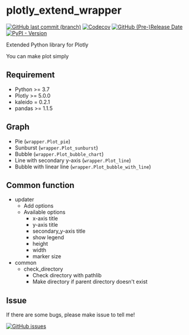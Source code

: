 # plotly_extend_wrapper

[![GitHub last commit (branch)](https://img.shields.io/github/last-commit/Laplusdestiny/plotly_extend_wrapper/main?logo=github)](https://github.com/Laplusdestiny/plotly_extend_wrapper/commits/main/)
[![Codecov](https://img.shields.io/codecov/c/gh/Laplusdestiny/plotly_extend_wrapper?style=flat&logo=codecov)](https://app.codecov.io/gh/Laplusdestiny/plotly_extend_wrapper)
[![GitHub (Pre-)Release Date](https://img.shields.io/github/release-date-pre/Laplusdestiny/plotly_extend_wrapper?logo=github)](https://github.com/Laplusdestiny/plotly_extend_wrapper/releases)
[![PyPI - Version](https://img.shields.io/pypi/v/plotly_extend_wrapper?logo=pypi)](https://pypi.org/project/plotly-extend-wrapper/)


Extended Python library for Plotly

You can make plot simply

## Requirement

- Python >= 3.7
- Plotly >= 5.0.0
- kaleido = 0.2.1
- pandas >= 1.1.5

## Graph

- Pie (`wrapper.Plot_pie`)
- Sunburst (`wrapper.Plot_sunburst`)
- Bubble (`wrapper.Plot_bubble_chart`)
- Line with secondary y-axis (`wrapper.Plot_line`)
- Bubble with linear line (`wrapper.Plot_bubble_with_line`)

## Common function

- updater
  - Add options
  - Available options
    - x-axis title
    - y-axis title
    - secondary_y-axis title
    - show legend
    - height
    - width
    - marker size
- common
  - check_directory
    - Check directory with pathlib
    - Make directory if parent directory doesn't exist


## Issue
If there are some bugs, please make issue to tell me!

[![GitHub issues](https://img.shields.io/github/issues/Laplusdestiny/plotly_extend_wrapper?logo=github)](https://github.com/Laplusdestiny/plotly_extend_wrapper/issues)
